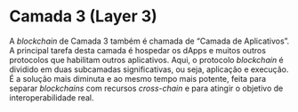 # Camada 3 (Layer 3)

A _blockchain_ de Camada 3 também é chamada de “Camada de Aplicativos”. A principal tarefa desta camada é hospedar os dApps e muitos outros protocolos que habilitam outros aplicativos. Aqui, o protocolo _blockchain_ é dividido em duas subcamadas significativas, ou seja, aplicação e execução. É a solução mais diminuta e ao mesmo tempo mais potente, feita para separar _blockchains_ com recursos _cross-chain_ e para atingir o objetivo de interoperabilidade real.